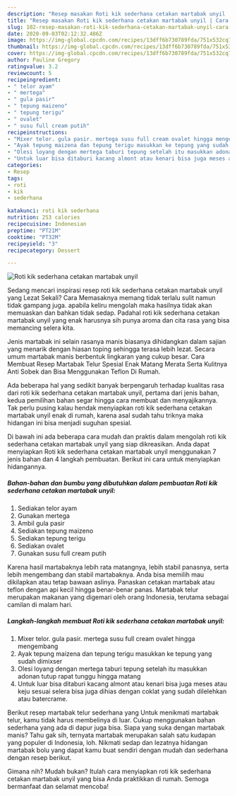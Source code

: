 ```yaml
---
description: "Resep masakan Roti kik sederhana cetakan martabak unyil | Cara Buat Roti kik sederhana cetakan martabak unyil Yang Enak Dan Mudah"
title: "Resep masakan Roti kik sederhana cetakan martabak unyil | Cara Buat Roti kik sederhana cetakan martabak unyil Yang Enak Dan Mudah"
slug: 102-resep-masakan-roti-kik-sederhana-cetakan-martabak-unyil-cara-buat-roti-kik-sederhana-cetakan-martabak-unyil-yang-enak-dan-mudah
date: 2020-09-03T02:12:32.486Z
image: https://img-global.cpcdn.com/recipes/13dff6b730789fda/751x532cq70/roti-kik-sederhana-cetakan-martabak-unyil-foto-resep-utama.jpg
thumbnail: https://img-global.cpcdn.com/recipes/13dff6b730789fda/751x532cq70/roti-kik-sederhana-cetakan-martabak-unyil-foto-resep-utama.jpg
cover: https://img-global.cpcdn.com/recipes/13dff6b730789fda/751x532cq70/roti-kik-sederhana-cetakan-martabak-unyil-foto-resep-utama.jpg
author: Pauline Gregory
ratingvalue: 3.2
reviewcount: 5
recipeingredient:
- " telor ayam"
- " mertega"
- " gula pasir"
- " tepung maizeno"
- " tepung terigu"
- " ovalet"
- " susu full cream putih"
recipeinstructions:
- "Mixer telor. gula pasir. mertega susu full cream ovalet hingga mengembang"
- "Ayak tepung maizena dan tepung terigu masukkan ke tepung yang sudah dimixser"
- "Olesi loyang dengan mertega taburi tepung setelah itu masukkan adonan tutup rapat tunggu hingga matang"
- "Untuk luar bisa ditaburi kacang almont atau kenari bisa juga meses atau keju sesuai selera bisa juga dihias dengan coklat yang sudah dilelehkan atau batercrame."
categories:
- Resep
tags:
- roti
- kik
- sederhana

katakunci: roti kik sederhana 
nutrition: 253 calories
recipecuisine: Indonesian
preptime: "PT21M"
cooktime: "PT32M"
recipeyield: "3"
recipecategory: Dessert

---
```



![Roti kik sederhana cetakan martabak unyil](https://img-global.cpcdn.com/recipes/13dff6b730789fda/751x532cq70/roti-kik-sederhana-cetakan-martabak-unyil-foto-resep-utama.jpg)

Sedang mencari inspirasi resep roti kik sederhana cetakan martabak unyil yang Lezat Sekali? Cara Memasaknya memang tidak terlalu sulit namun tidak gampang juga. apabila keliru mengolah maka hasilnya tidak akan memuaskan dan bahkan tidak sedap. Padahal roti kik sederhana cetakan martabak unyil yang enak harusnya sih punya aroma dan cita rasa yang bisa memancing selera kita.

Jenis martabak ini selain rasanya manis biasanya dihidangkan dalam sajian yang menarik dengan hiasan toping sehingga terasa lebih lezat. Secara umum martabak manis berbentuk lingkaran yang cukup besar. Cara Membuat Resep Martabak Telur Spesial Enak Matang Merata Serta Kulitnya Anti Sobek dan Bisa Menggunakan Teflon Di Rumah.

Ada beberapa hal yang sedikit banyak berpengaruh terhadap kualitas rasa dari roti kik sederhana cetakan martabak unyil, pertama dari jenis bahan, kedua pemilihan bahan segar hingga cara membuat dan menyajikannya. Tak perlu pusing kalau hendak menyiapkan roti kik sederhana cetakan martabak unyil enak di rumah, karena asal sudah tahu triknya maka hidangan ini bisa menjadi suguhan spesial.


Di bawah ini ada beberapa cara mudah dan praktis dalam mengolah roti kik sederhana cetakan martabak unyil yang siap dikreasikan. Anda dapat menyiapkan Roti kik sederhana cetakan martabak unyil menggunakan 7 jenis bahan dan 4 langkah pembuatan. Berikut ini cara untuk menyiapkan hidangannya.

<!--inarticleads1-->

##### Bahan-bahan dan bumbu yang dibutuhkan dalam pembuatan Roti kik sederhana cetakan martabak unyil:

1. Sediakan  telor ayam
1. Gunakan  mertega
1. Ambil  gula pasir
1. Sediakan  tepung maizeno
1. Sediakan  tepung terigu
1. Sediakan  ovalet
1. Gunakan  susu full cream putih


Karena hasil martabaknya lebih rata matangnya, lebih stabil panasnya, serta lebih mengembang dan stabil martabaknya. Anda bisa memilih mau dikilapkan atau tetap bawaan aslinya. Panaskan cetakan martabak atau teflon dengan api kecil hingga benar-benar panas. Martabak telur merupakan makanan yang digemari oleh orang Indonesia, terutama sebagai camilan di malam hari. 

<!--inarticleads2-->

##### Langkah-langkah membuat Roti kik sederhana cetakan martabak unyil:

1. Mixer telor. gula pasir. mertega susu full cream ovalet hingga mengembang
1. Ayak tepung maizena dan tepung terigu masukkan ke tepung yang sudah dimixser
1. Olesi loyang dengan mertega taburi tepung setelah itu masukkan adonan tutup rapat tunggu hingga matang
1. Untuk luar bisa ditaburi kacang almont atau kenari bisa juga meses atau keju sesuai selera bisa juga dihias dengan coklat yang sudah dilelehkan atau batercrame.


Berikut resep martabak telur sederhana yang Untuk menikmati martabak telur, kamu tidak harus membelinya di luar. Cukup menggunakan bahan sederhana yang ada di dapur juga bisa. Siapa yang suka dengan martabak manis? Tahu gak sih, ternyata martabak merupakan salah satu kudapan yang populer di Indonesia, loh. Nikmati sedap dan lezatnya hidangan martabak bolu yang dapat kamu buat sendiri dengan mudah dan sederhana dengan resep berikut. 

Gimana nih? Mudah bukan? Itulah cara menyiapkan roti kik sederhana cetakan martabak unyil yang bisa Anda praktikkan di rumah. Semoga bermanfaat dan selamat mencoba!

